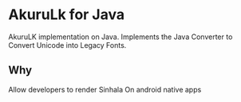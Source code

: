 AkuruLk for Java
================

AkuruLK implementation on Java.
Implements the Java Converter to Convert Unicode into Legacy Fonts.

Why
---
Allow developers to render Sinhala On android native apps

